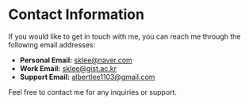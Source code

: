 # Contact Information

If you would like to get in touch with me, you can reach me through the following email addresses:

- **Personal Email:** [sklee@naver.com](mailto:sklee@naver.com)
- **Work Email:** [sklee@gist.ac.kr](mailto:sklee@gist.ac.kr)
- **Support Email:** [albertlee1103@gmail.com](mailto:albertlee1103@gmail.com)

Feel free to contact me for any inquiries or support.
